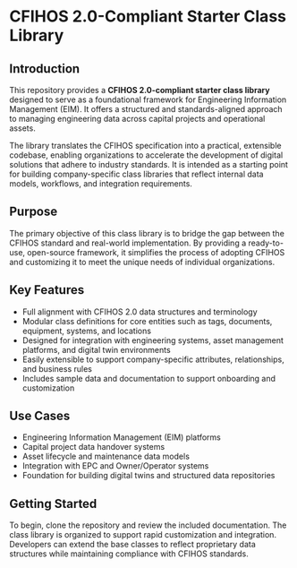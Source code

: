 
# CFIHOS 2.0-Compliant Starter Class Library

## Introduction

This repository provides a **CFIHOS 2.0-compliant starter class library** designed to serve as a foundational framework for Engineering Information Management (EIM). It offers a structured and standards-aligned approach to managing engineering data across capital projects and operational assets.

The library translates the CFIHOS specification into a practical, extensible codebase, enabling organizations to accelerate the development of digital solutions that adhere to industry standards. It is intended as a starting point for building company-specific class libraries that reflect internal data models, workflows, and integration requirements.

## Purpose

The primary objective of this class library is to bridge the gap between the CFIHOS standard and real-world implementation. By providing a ready-to-use, open-source framework, it simplifies the process of adopting CFIHOS and customizing it to meet the unique needs of individual organizations.

## Key Features

- Full alignment with CFIHOS 2.0 data structures and terminology
- Modular class definitions for core entities such as tags, documents, equipment, systems, and locations
- Designed for integration with engineering systems, asset management platforms, and digital twin environments
- Easily extensible to support company-specific attributes, relationships, and business rules
- Includes sample data and documentation to support onboarding and customization

## Use Cases

- Engineering Information Management (EIM) platforms
- Capital project data handover systems
- Asset lifecycle and maintenance data models
- Integration with EPC and Owner/Operator systems
- Foundation for building digital twins and structured data repositories

## Getting Started

To begin, clone the repository and review the included documentation. The class library is organized to support rapid customization and integration. Developers can extend the base classes to reflect proprietary data structures while maintaining compliance with CFIHOS standards.
